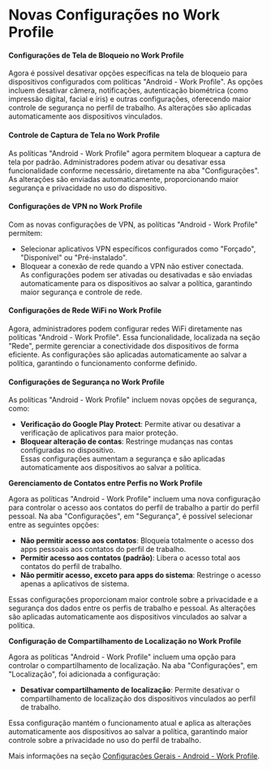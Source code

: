 # Novas Configurações no Work Profile

#### Configurações de Tela de Bloqueio no Work Profile

Agora é possível desativar opções específicas na tela de bloqueio para dispositivos configurados com políticas "Android - Work Profile". As opções incluem desativar câmera, notificações, autenticação biométrica (como impressão digital, facial e íris) e outras configurações, oferecendo maior controle de segurança no perfil de trabalho. As alterações são aplicadas automaticamente aos dispositivos vinculados.

#### Controle de Captura de Tela no Work Profile

As políticas "Android - Work Profile" agora permitem bloquear a captura de tela por padrão. Administradores podem ativar ou desativar essa funcionalidade conforme necessário, diretamente na aba "Configurações". As alterações são enviadas automaticamente, proporcionando maior segurança e privacidade no uso do dispositivo.

#### Configurações de VPN no Work Profile

Com as novas configurações de VPN, as políticas "Android - Work Profile" permitem:

* Selecionar aplicativos VPN específicos configurados como "Forçado", "Disponível" ou "Pré-instalado".
* Bloquear a conexão de rede quando a VPN não estiver conectada.\
  As configurações podem ser ativadas ou desativadas e são enviadas automaticamente para os dispositivos ao salvar a política, garantindo maior segurança e controle de rede.

#### Configurações de Rede WiFi no Work Profile

Agora, administradores podem configurar redes WiFi diretamente nas políticas "Android - Work Profile". Essa funcionalidade, localizada na seção "Rede", permite gerenciar a conectividade dos dispositivos de forma eficiente. As configurações são aplicadas automaticamente ao salvar a política, garantindo o funcionamento conforme definido.

#### Configurações de Segurança no Work Profile

As políticas "Android - Work Profile" incluem novas opções de segurança, como:

* **Verificação do Google Play Protect**: Permite ativar ou desativar a verificação de aplicativos para maior proteção.
* **Bloquear alteração de contas**: Restringe mudanças nas contas configuradas no dispositivo.\
  Essas configurações aumentam a segurança e são aplicadas automaticamente aos dispositivos ao salvar a política.

**Gerenciamento de Contatos entre Perfis no Work Profile**

Agora as políticas "Android - Work Profile" incluem uma nova configuração para controlar o acesso aos contatos do perfil de trabalho a partir do perfil pessoal. Na aba "Configurações", em "Segurança", é possível selecionar entre as seguintes opções:

* **Não permitir acesso aos contatos**: Bloqueia totalmente o acesso dos apps pessoais aos contatos do perfil de trabalho.
* **Permitir acesso aos contatos (padrão)**: Libera o acesso total aos contatos do perfil de trabalho.
* **Não permitir acesso, exceto para apps do sistema**: Restringe o acesso apenas a aplicativos de sistema.

Essas configurações proporcionam maior controle sobre a privacidade e a segurança dos dados entre os perfis de trabalho e pessoal. As alterações são aplicadas automaticamente aos dispositivos vinculados ao salvar a política.

**Configuração de Compartilhamento de Localização no Work Profile**

Agora as políticas "Android - Work Profile" incluem uma opção para controlar o compartilhamento de localização. Na aba "Configurações", em "Localização", foi adicionada a configuração:

* **Desativar compartilhamento de localização**: Permite desativar o compartilhamento de localização dos dispositivos vinculados ao perfil de trabalho.

Essa configuração mantém o funcionamento atual e aplica as alterações automaticamente aos dispositivos ao salvar a política, garantindo maior controle sobre a privacidade no uso do perfil de trabalho.

Mais informações na seção [Configurações Gerais - Android - Work Profile](../../portal/configuracoes/editar-politica/configuracoes-gerais-android-work-profile.md).
